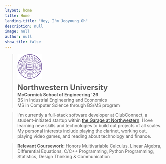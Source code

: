```yaml
---
layout: home
title: Home
landing-title: "Hey, I'm Jooyoung Oh"
description: null
image: null
author: null
show_tile: false
---
```


<blockquote>
<div class="row">
<img id="nu" src="assets/images/Northwestern.png">
<div>
<b style="font-size:24px;">Northwestern University</b> 
<br/> <strong>McCormick School of Engineering '26</strong>
<br/> BS in Industrial Engineering and Economics 
<br/> MS in Computer Science through BS/MS program</div>
</div>
</blockquote>

<blockquote>
I'm currently a full-stack software developer at ClubConnect, a student-initiated startup within <a href="https://thegarage.northwestern.edu/">the Garage at Northwestern</a>. I love learning new skills and technologies to build out projects of all scales. My personal interests include playing the clarinet, working out, playing video games, and reading about technology and finance. 
</blockquote>

<blockquote>
    <b> Relevant Coursework: </b> Honors Multivariable Calculus, Linear Algebra, Differential Equations, C/C++ Programming, Python Programming, Statistics, Design Thinking & Communication
</blockquote>



<style>
/* Extra small devices (phones, 600px and down) */
@media only screen and (max-width: 600px) {
    #nu {
    height:32%;
    width:32%;
    margin-bottom: 10px;
  }
}

/* Small devices (portrait tablets and large phones, 600px and up) */
@media only screen and (min-width: 600px) {
    #nu {
    height:30%;
    width:30%;
    margin-bottom: 10px;
  }
}

/* Medium devices (landscape tablets, 768px and up) */
@media only screen and (min-width: 768px) {
    #nu {
    height:17%;
    width:17%;
  }
}

/* Large devices (laptops/desktops, 992px and up) */
@media only screen and (min-width: 992px) {
    #nu {
    height:16%;
    width:16%;
  }
}

/* Extra large devices (large laptops and desktops, 1200px and up) */
@media only screen and (min-width: 1200px) {
    #nu {
    height:14%;
    width:14%;
  }
}
</style>